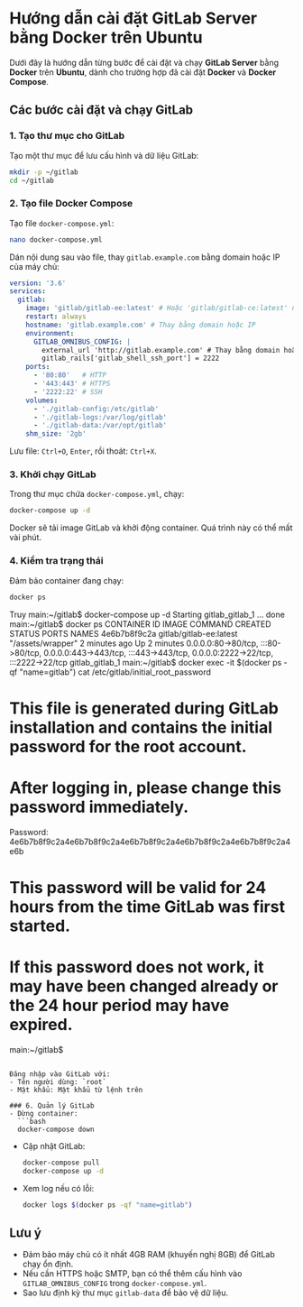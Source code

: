 # Hướng dẫn cài đặt GitLab Server bằng Docker trên Ubuntu

Dưới đây là hướng dẫn từng bước để cài đặt và chạy **GitLab Server** bằng **Docker** trên **Ubuntu**, dành cho trường hợp đã cài đặt **Docker** và **Docker Compose**.

## Các bước cài đặt và chạy GitLab

### 1. Tạo thư mục cho GitLab
Tạo một thư mục để lưu cấu hình và dữ liệu GitLab:

```bash
mkdir -p ~/gitlab
cd ~/gitlab
```

### 2. Tạo file Docker Compose
Tạo file `docker-compose.yml`:

```bash
nano docker-compose.yml
```

Dán nội dung sau vào file, thay `gitlab.example.com` bằng domain hoặc IP của máy chủ:

```yaml
version: '3.6'
services:
  gitlab:
    image: 'gitlab/gitlab-ee:latest' # Hoặc 'gitlab/gitlab-ce:latest' nếu dùng Community Edition
    restart: always
    hostname: 'gitlab.example.com' # Thay bằng domain hoặc IP
    environment:
      GITLAB_OMNIBUS_CONFIG: |
        external_url 'http://gitlab.example.com' # Thay bằng domain hoặc IP
        gitlab_rails['gitlab_shell_ssh_port'] = 2222
    ports:
      - '80:80'   # HTTP
      - '443:443' # HTTPS
      - '2222:22' # SSH
    volumes:
      - './gitlab-config:/etc/gitlab'
      - './gitlab-logs:/var/log/gitlab'
      - './gitlab-data:/var/opt/gitlab'
    shm_size: '2gb'
```

Lưu file: `Ctrl+O`, `Enter`, rồi thoát: `Ctrl+X`.

### 3. Khởi chạy GitLab
Trong thư mục chứa `docker-compose.yml`, chạy:

```bash
docker-compose up -d
```

Docker sẽ tải image GitLab và khởi động container. Quá trình này có thể mất vài phút.

### 4. Kiểm tra trạng thái
Đảm bảo container đang chạy:

```bash
docker ps
```

Truy main:~/gitlab$ docker-compose up -d
Starting gitlab_gitlab_1 ... done
main:~/gitlab$ docker ps
CONTAINER ID   IMAGE                    COMMAND                  CREATED         STATUS         PORTS                                                                 NAMES
4e6b7b8f9c2a   gitlab/gitlab-ee:latest   "/assets/wrapper"        2 minutes ago   Up 2 minutes   0.0.0.0:80->80/tcp, :::80->80/tcp, 0.0.0.0:443->443/tcp, :::443->443/tcp, 0.0.0.0:2222->22/tcp, :::2222->22/tcp   gitlab_gitlab_1
main:~/gitlab$ docker exec -it $(docker ps -qf "name=gitlab") cat /etc/gitlab/initial_root_password
# This file is generated during GitLab installation and contains the initial password for the root account.
# After logging in, please change this password immediately.

Password: 4e6b7b8f9c2a4e6b7b8f9c2a4e6b7b8f9c2a4e6b7b8f9c2a4e6b7b8f9c2a4e6b

# This password will be valid for 24 hours from the time GitLab was first started.
# If this password does not work, it may have been changed already or the 24 hour period may have expired.
main:~/gitlab$ 
```

Đăng nhập vào GitLab với:
- Tên người dùng: `root`
- Mật khẩu: Mật khẩu từ lệnh trên

### 6. Quản lý GitLab
- Dừng container:
  ```bash
  docker-compose down
  ```
- Cập nhật GitLab:
  ```bash
  docker-compose pull
  docker-compose up -d
  ```
- Xem log nếu có lỗi:
  ```bash
  docker logs $(docker ps -qf "name=gitlab")
  ```

## Lưu ý
- Đảm bảo máy chủ có ít nhất 4GB RAM (khuyến nghị 8GB) để GitLab chạy ổn định.
- Nếu cần HTTPS hoặc SMTP, bạn có thể thêm cấu hình vào `GITLAB_OMNIBUS_CONFIG` trong `docker-compose.yml`.
- Sao lưu định kỳ thư mục `gitlab-data` để bảo vệ dữ liệu.
